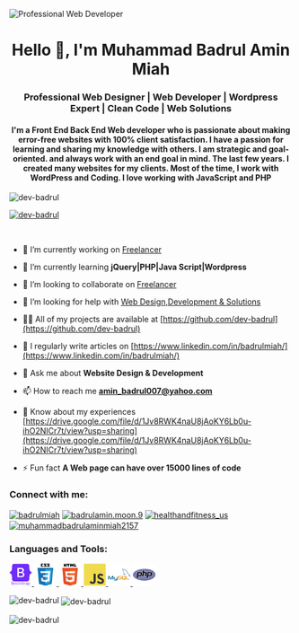 ![Professional Web Developer](https://scontent.fzyl2-2.fna.fbcdn.net/v/t39.30808-6/526699395_1447798306342465_2661111632098279166_n.jpg?stp=dst-jpg_s960x960_tt6&_nc_cat=100&ccb=1-7&_nc_sid=cc71e4&_nc_eui2=AeFmznKUOm0Lzbhe7Wm19oWJJ8g0ELh9duQnyDQQuH125CgRYaQzgC9UWYg8R6nmRneWdv-Nrn5BgbgNA5p_h_DV&_nc_ohc=joV-o2hPej0Q7kNvwFTYQbo&_nc_oc=AdnNWmUQ7O5Rmge5nXUhr4Wj3evq6Z8SVIde5xUl4NfqocQAzWjIsjP6k9ybNi1cskc&_nc_zt=23&_nc_ht=scontent.fzyl2-2.fna&_nc_gid=r3TphH9L9WCC8qBEQrSozQ&oh=00_AfRB9QpS7r0d83DpeFxuJvyIJXhlRHNsQG_-Rghzsdkk2g&oe=6892646F)

<h1 align="center">Hello 👋, I'm Muhammad Badrul Amin Miah</h1>
<h3 align="center">Professional Web Designer | Web Developer | Wordpress Expert | Clean Code | Web Solutions</h3>
<h4 align="center">I'm a Front End Back End Web developer who is passionate about making error-free websites with 100% client satisfaction.
I have a passion for learning and sharing my knowledge with others. I am strategic and  goal-oriented. and always work with an end goal in mind.
The last few years. I created many websites for my clients. Most of the time, I work with WordPress and Coding. I love working with JavaScript and PHP</h4>


<p align="left"> <img src="https://komarev.com/ghpvc/?username=dev-badrul&label=Profile%20views&color=0e75b6&style=flat" alt="dev-badrul" /> </p>

<p align="left"> <a href="https://github.com/ryo-ma/github-profile-trophy"><img src="https://github-profile-trophy.vercel.app/?username=dev-badrul" alt="dev-badrul" /></a> </p>

<p align="left"> <a href="https://twitter.com/" target="blank"><img src="https://img.shields.io/twitter/follow/?logo=twitter&style=for-the-badge" alt="" /></a> </p>

- 🔭 I’m currently working on [Freelancer](https://www.freelancer.com/u/moonmarium)

- 🌱 I’m currently learning **jQuery|PHP|Java Script|Wordpress**

- 👯 I’m looking to collaborate on [Freelancer](https://www.freelancer.com/u/moonmarium)

- 🤝 I’m looking for help with [Web Design,Development & Solutions](https://www.linkedin.com/in/badrulmiah/)

- 👨‍💻 All of my projects are available at [https://github.com/dev-badrul](https://github.com/dev-badrul)

- 📝 I regularly write articles on [https://www.linkedin.com/in/badrulmiah/](https://www.linkedin.com/in/badrulmiah/)

- 💬 Ask me about **Website Design & Development**

- 📫 How to reach me **amin_badrul007@yahoo.com**

- 📄 Know about my experiences [https://drive.google.com/file/d/1Jv8RWK4naU8jAoKY6Lb0u-ihO2NICr7t/view?usp=sharing](https://drive.google.com/file/d/1Jv8RWK4naU8jAoKY6Lb0u-ihO2NICr7t/view?usp=sharing)

- ⚡ Fun fact **A Web page can have over 15000 lines of code**

<h3 align="left">Connect with me:</h3>
<p align="left">
<a href="https://linkedin.com/in/badrulmiah" target="blank"><img align="center" src="https://raw.githubusercontent.com/rahuldkjain/github-profile-readme-generator/master/src/images/icons/Social/linked-in-alt.svg" alt="badrulmiah" height="30" width="40" /></a>
<a href="https://fb.com/badrulamin.moon.9" target="blank"><img align="center" src="https://raw.githubusercontent.com/rahuldkjain/github-profile-readme-generator/master/src/images/icons/Social/facebook.svg" alt="badrulamin.moon.9" height="30" width="40" /></a>
<a href="https://instagram.com/healthandfitness_us" target="blank"><img align="center" src="https://raw.githubusercontent.com/rahuldkjain/github-profile-readme-generator/master/src/images/icons/Social/instagram.svg" alt="healthandfitness_us" height="30" width="40" /></a>
<a href="https://www.youtube.com/c/muhammadbadrulaminmiah2157" target="blank"><img align="center" src="https://raw.githubusercontent.com/rahuldkjain/github-profile-readme-generator/master/src/images/icons/Social/youtube.svg" alt="muhammadbadrulaminmiah2157" height="30" width="40" /></a>
</p>

<h3 align="left">Languages and Tools:</h3>
<p align="left"> <a href="https://getbootstrap.com" target="_blank" rel="noreferrer"> <img src="https://raw.githubusercontent.com/devicons/devicon/master/icons/bootstrap/bootstrap-plain-wordmark.svg" alt="bootstrap" width="40" height="40"/> </a> <a href="https://www.w3schools.com/css/" target="_blank" rel="noreferrer"> <img src="https://raw.githubusercontent.com/devicons/devicon/master/icons/css3/css3-original-wordmark.svg" alt="css3" width="40" height="40"/> </a> <a href="https://www.w3.org/html/" target="_blank" rel="noreferrer"> <img src="https://raw.githubusercontent.com/devicons/devicon/master/icons/html5/html5-original-wordmark.svg" alt="html5" width="40" height="40"/> </a> <a href="https://developer.mozilla.org/en-US/docs/Web/JavaScript" target="_blank" rel="noreferrer"> <img src="https://raw.githubusercontent.com/devicons/devicon/master/icons/javascript/javascript-original.svg" alt="javascript" width="40" height="40"/> </a> <a href="https://www.mysql.com/" target="_blank" rel="noreferrer"> <img src="https://raw.githubusercontent.com/devicons/devicon/master/icons/mysql/mysql-original-wordmark.svg" alt="mysql" width="40" height="40"/> </a> <a href="https://www.php.net" target="_blank" rel="noreferrer"> <img src="https://raw.githubusercontent.com/devicons/devicon/master/icons/php/php-original.svg" alt="php" width="40" height="40"/> </a> </p>

<p><img align="left" src="https://github-readme-stats.vercel.app/api/top-langs?username=dev-badrul&show_icons=true&locale=en&layout=compact" alt="dev-badrul" /></p>

<p>&nbsp;<img align="center" src="https://github-readme-stats.vercel.app/api?username=dev-badrul&show_icons=true&locale=en" alt="dev-badrul" /></p>

<p><img align="center" src="https://github-readme-streak-stats.herokuapp.com/?user=dev-badrul&" alt="dev-badrul" /></p>







